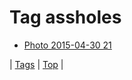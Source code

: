 <!--
title: Tag assholes
date: 2020-06-28T15:26:58.541Z
tags:
-->
# Tag assholes

 * [Photo 2015-04-30 21](117800575179.md)

| [Tags](tags.md) | [Top](index.md) |
